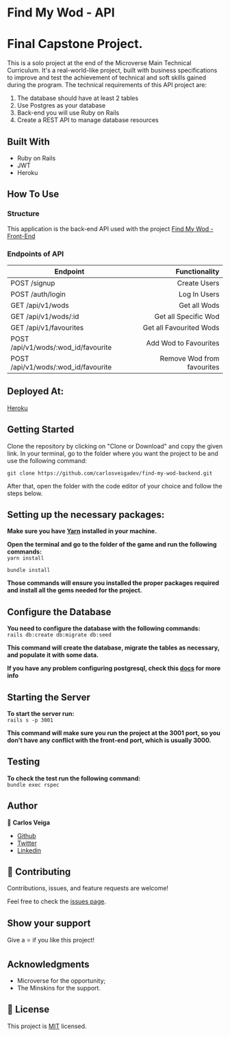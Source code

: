 # **Find My Wod - API** 
# Final Capstone Project.
 
This is a solo project at the end of the Microverse Main Technical Curriculum. It's a real-world-like project, built with business specifications to improve and test the achievement of technical and soft skills gained during the program. The technical requirements of this API project are:

1. The database should have at least 2 tables
2. Use Postgres as your database
3. Back-end you will use Ruby on Rails
4. Create a REST API to manage database resources
 
## **Built With**
 
- Ruby on Rails
- JWT
- Heroku
 
## **How To Use**
 
### **Structure**

This application is the back-end API  used with the project [Find My Wod - Front-End](https://github.com/carlosveigadev/find-my-wod-frontend)

### **Endpoints of API**

| Endpoint                            | Functionality             |
| ---                                 |  ---:                     | 
| POST /signup                        | Create Users              | 
| POST /auth/login                    | Log In Users              | 
| GET  /api/v1/wods                   | Get all Wods              | 
| GET  /api/v1/wods/:id               | Get all Specific Wod      | 
| GET  /api/v1/favourites             | Get all Favourited Wods   |
| POST /api/v1/wods/:wod_id/favourite | Add Wod to Favourites     | 
| POST /api/v1/wods/:wod_id/favourite | Remove Wod from favourites|

## **Deployed At:**
 
[Heroku](https://find-my-wod-api.herokuapp.com/)
 
 
## **Getting Started**
 
Clone the repository by clicking on "Clone or Download" and copy the given link. In your terminal, go to the folder where you want the project to be and use the following command:
 
`git clone https://github.com/carlosveigadev/find-my-wod-backend.git`
 
After that, open the folder with the code editor of your choice and follow the steps below.
 
## **Setting up the necessary packages:**
 
**Make sure you have [Yarn](https://yarnpkg.com/) installed in your machine.**
 
**Open the terminal and go to the folder of the game and run the following commands:** <br>
`yarn install`

`bundle install`
 
**Those commands will ensure you installed the proper packages required and install all the gems needed for the project.**
 
## **Configure the Database**
**You need to configure the database with the following commands:** <br>
`rails db:create db:migrate db:seed` <br>

**This command will create the database, migrate the tables as necessary, and populate it with some data.**

**If you have any problem configuring postgresql, check this [docs](https://www.digitalocean.com/community/tutorials/how-to-use-postgresql-with-your-ruby-on-rails-application-on-ubuntu-18-04) for more info**

## **Starting the Server**
**To start the server run:** <br>
`rails s -p 3001`

**This command will make sure you run the project at the 3001 port, so you don't have any conflict with the front-end port, which is usually 3000.**

## **Testing**
**To check the test run the following command:** <br>
`bundle exec rspec`

 
## **Author**
 
👤 **Carlos Veiga**
 
- [Github](https://github.com/wrakc)
- [Twitter](https://twitter.com/carlosveig)
- [Linkedin](https://linkedin.com/chveiga)
 
## 🤝 **Contributing**
 
Contributions, issues, and feature requests are welcome!
 
Feel free to check the [issues page]((https://github.com/carlosveigadev/find-my-wod-backend/issues)).
 
## **Show your support**
 
Give a ⭐️ if you like this project!
 
## **Acknowledgments**
 
- Microverse for the opportunity;
- The Minskins for the support.
 
## 📝 **License**
 
This project is [MIT](LICENSE) licensed.
 




